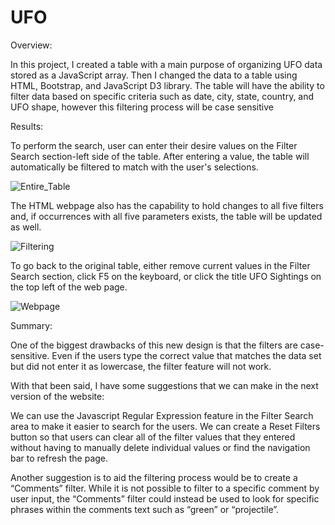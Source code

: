 # UFO

Overview:

In this project, I created a table with a main purpose of organizing UFO data stored as a JavaScript array. Then I changed the data to a table using HTML, Bootstrap, and JavaScript D3 library. The table will have the ability to filter data based on specific criteria such as date, city, state, country, and UFO shape, however this filtering process will be case sensitive

Results:

To perform the search, user can enter their desire values on the Filter Search section-left side of the table. After entering a value, the table will automatically be filtered to match with the user's selections. 

![Entire_Table](https://user-images.githubusercontent.com/74233163/112760282-ea731900-8fbb-11eb-83d3-f0e8e03fab22.png)

The HTML webpage also has the capability to hold changes to all five filters and, if occurrences with all five parameters exists, the table will be updated as well.

![Filtering](https://user-images.githubusercontent.com/74233163/112760512-d5e35080-8fbc-11eb-88c9-3b5f80fcda45.png)


To go back to the original table, either remove current values in the Filter Search section, click F5 on the keyboard, or click the title UFO Sightings on the top left of the web page.


![Webpage](https://user-images.githubusercontent.com/74233163/112760285-eba44600-8fbb-11eb-9826-293ef478fc46.png)

Summary:


One of the biggest drawbacks of this new design is that the filters are case-sensitive. Even if the users type the correct value that matches the data set but did not enter it as lowercase, the filter feature will not work.

With that been said, I have some suggestions that we can make in the next version of the website:

We can use the Javascript Regular Expression feature in the Filter Search area to make it easier to search for the users.
We can create a Reset Filters button so that users can clear all of the filter values that they entered without having to manually delete individual values or find the navigation bar to refresh the page.

Another suggestion is to aid the filtering process would be to create a “Comments” filter. While it is not possible to filter to a specific comment by user input, the “Comments” filter could instead be used to look for specific phrases within the comments text such as “green” or “projectile”.
